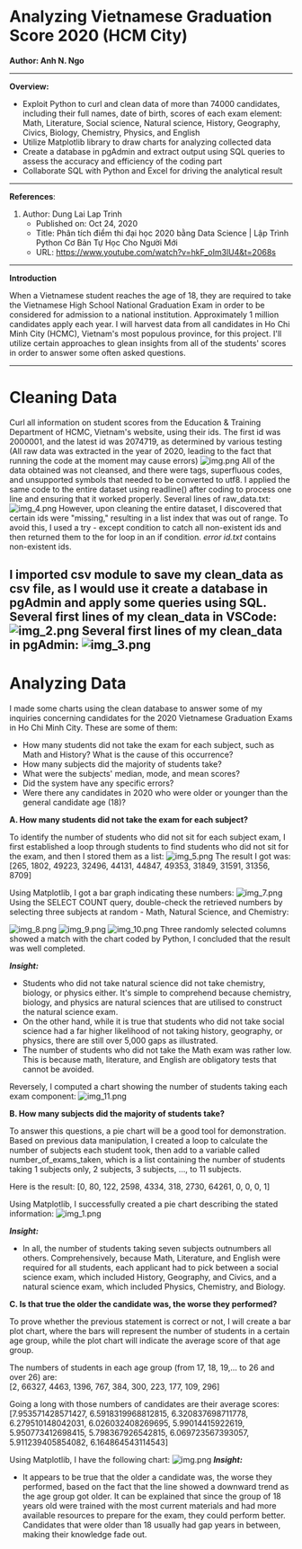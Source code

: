# Analyzing Vietnamese Graduation Score 2020 (HCM City)

**Author: Anh N. Ngo**

---
**Overview:**
- Exploit Python to curl and clean data of more than 74000 candidates, including their full names, date of birth, scores of each exam element: Math, Literature, Social science, Natural science, History, Geography, Civics, Biology, Chemistry, Physics, and English
- Utilize Matplotlib library to draw charts for analyzing collected data
- Create a database in pgAdmin and extract output using SQL queries to assess the accuracy and efficiency of the coding part
- Collaborate SQL with Python and Excel for driving the analytical result
---
**References**:
1. Author: Dung Lai Lap Trinh
   - Published on: Oct 24, 2020
   - Title: Phân tích điểm thi đại học 2020 bằng Data Science | Lập Trình Python Cơ Bản Tự Học Cho Người Mới
   - URL: https://www.youtube.com/watch?v=hkF_oIm3lU4&t=2068s
---
**Introduction**

When a Vietnamese student reaches the age of 18, they are required to take the Vietnamese High School National Graduation Exam in order to be considered for admission to a national institution. Approximately 1 million candidates apply each year. I will harvest data from all candidates in Ho Chi Minh City (HCMC), Vietnam's most populous province, for this project. I'll utilize certain approaches to glean insights from all of the students' scores in order to answer some often asked questions.

---
# Cleaning Data
Curl all information on student scores from the Education & Training Department of HCMC, Vietnam's website, using their ids.
The first id was 2000001, and the latest id was 2074719, as determined by various testing (All raw data was extracted in the year of 2020, leading to the fact that running the code at the moment may cause errors)
![img.png](Images/img13.png)
All of the data obtained was not cleansed, and there were tags, superfluous codes, and unsupported symbols that needed to be converted to utf8.
I applied the same code to the entire dataset using readline() after coding to process one line and ensuring that it worked properly. Several lines of raw_data.txt:
![img_4.png](Images/img_4.png)
However, upon cleaning the entire dataset, I discovered that certain ids were "missing," resulting in a list index that was out of range. To avoid this, I used a try - except condition to catch all non-existent ids and then returned them to the for loop in an if condition. *error id.txt* contains non-existent ids.

I imported csv module to save my clean_data as csv file, as I would use it create a database in pgAdmin and apply some queries using SQL.
Several first lines of my clean_data in VSCode:
![img_2.png](Images/img_2.png)
Several first lines of my clean_data in pgAdmin:
![img_3.png](Images/img_3.png)
---
# Analyzing Data
I made some charts using the clean database to answer some of my inquiries concerning candidates for the 2020 Vietnamese Graduation Exams in Ho Chi Minh City. These are some of them:
- How many students did not take the exam for each subject, such as Math and History? What is the cause of this occurrence?
- How many subjects did the majority of students take?
- What were the subjects' median, mode, and mean scores?
- Did the system have any specific errors?
- Were there any candidates in 2020 who were older or younger than the general candidate age (18)?

**A. How many students did not take the exam for each subject?**

To identify the number of students who did not sit for each subject exam, I first established a loop through students to find students who did not sit for the exam, and then I stored them as a list:
![img_5.png](Images/img_5.png)
The result I got was:
[265, 1802, 49223, 32496, 44131, 44847, 49353, 31849, 31591, 31356, 8709]

Using Matplotlib, I got a bar graph indicating these numbers:
![img_7.png](Images/img_7.png)
Using the SELECT COUNT query, double-check the retrieved numbers by selecting three subjects at random - Math, Natural Science, and Chemistry:

![img_8.png](Images/img_8.png)
![img_9.png](Images/img_9.png)
![img_10.png](Images/img_10.png)
Three randomly selected columns showed a match with the chart coded by Python, I concluded that the result was well completed.

***Insight:***
- Students who did not take natural science did not take chemistry, biology, or physics either. It's simple to comprehend because chemistry, biology, and physics are natural sciences that are utilised to construct the natural science exam.
- On the other hand, while it is true that students who did not take social science had a far higher likelihood of not taking history, geography, or physics, there are still over 5,000 gaps as illustrated.
- The number of students who did not take the Math exam was rather low. This is because math, literature, and English are obligatory tests that cannot be avoided.

Reversely, I computed a chart showing the number of students taking each exam component:
![img_11.png](Images/img_11.png)

**B. How many subjects did the majority of students take?**

To answer this questions, a pie chart will be a good tool for demonstration. Based on previous data manipulation, I created a loop to calculate the number of subjects each student took, then add to a variable called number_of_exams_taken, which is a list containing the number of students taking 1 subjects only, 2 subjects, 3 subjects, ..., to 11 subjects.

Here is the result: [0, 80, 122, 2598, 4334, 318, 2730, 64261, 0, 0, 0, 1]

Using Matplotlib, I successfully created a pie chart describing the stated information:
![img_1.png](Images/img_12.png)

***Insight:***
- In all, the number of students taking seven subjects outnumbers all others. Comprehensively, because Math, Literature, and English were required for all students, each applicant had to pick between a social science exam, which included History, Geography, and Civics, and a natural science exam, which included Physics, Chemistry, and Biology.

**C. Is that true the older the candidate was, the worse they performed?**

To prove whether the previous statement is correct or not, I will create a bar plot chart, where the bars will represent the number of students in a certain age group, while the plot chart will indicate the average score of that age group.

The numbers of students in each age group (from 17, 18, 19,... to 26 and over 26) are:  
[2, 66327, 4463, 1396, 767, 384, 300, 223, 177, 109, 296]

Going a long with those numbers of candidates are their average scores:
[7.953571428571427, 6.5918319968812815, 6.320837698711778, 6.279510148042031, 6.026032408269695, 5.99014415922619, 5.950773412698415, 5.798367926542815, 6.069723567393057, 5.911239405854082, 6.164864543114543]

Using Matplotlib, I have the following chart:
![img.png](Images/img_14.png)
***Insight:***
- It appears to be true that the older a candidate was, the worse they performed, based on the fact that the line showed a downward trend as the age group got older. It can be explained that since the group of 18 years old were trained with the most current materials and had more available resources to prepare for the exam, they could perform better. Candidates that were older than 18 usually had gap years in between, making their knowledge fade out. 